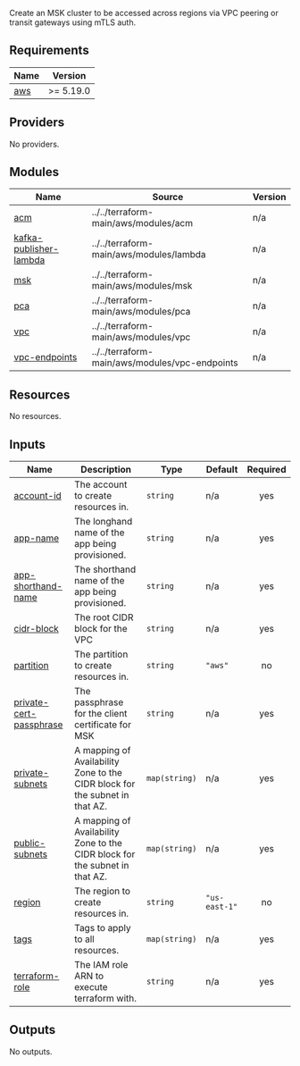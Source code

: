   Create an MSK cluster to be accessed across regions via VPC peering or transit gateways using mTLS auth.

## Requirements

| Name | Version |
|------|---------|
| <a name="requirement_aws"></a> [aws](#requirement\_aws) | >= 5.19.0 |

## Providers

No providers.

## Modules

| Name | Source | Version |
|------|--------|---------|
| <a name="module_acm"></a> [acm](#module\_acm) | ../../terraform-main/aws/modules/acm | n/a |
| <a name="module_kafka-publisher-lambda"></a> [kafka-publisher-lambda](#module\_kafka-publisher-lambda) | ../../terraform-main/aws/modules/lambda | n/a |
| <a name="module_msk"></a> [msk](#module\_msk) | ../../terraform-main/aws/modules/msk | n/a |
| <a name="module_pca"></a> [pca](#module\_pca) | ../../terraform-main/aws/modules/pca | n/a |
| <a name="module_vpc"></a> [vpc](#module\_vpc) | ../../terraform-main/aws/modules/vpc | n/a |
| <a name="module_vpc-endpoints"></a> [vpc-endpoints](#module\_vpc-endpoints) | ../../terraform-main/aws/modules/vpc-endpoints | n/a |

## Resources

No resources.

## Inputs

| Name | Description | Type | Default | Required |
|------|-------------|------|---------|:--------:|
| <a name="input_account-id"></a> [account-id](#input\_account-id) | The account to create resources in. | `string` | n/a | yes |
| <a name="input_app-name"></a> [app-name](#input\_app-name) | The longhand name of the app being provisioned. | `string` | n/a | yes |
| <a name="input_app-shorthand-name"></a> [app-shorthand-name](#input\_app-shorthand-name) | The shorthand name of the app being provisioned. | `string` | n/a | yes |
| <a name="input_cidr-block"></a> [cidr-block](#input\_cidr-block) | The root CIDR block for the VPC | `string` | n/a | yes |
| <a name="input_partition"></a> [partition](#input\_partition) | The partition to create resources in. | `string` | `"aws"` | no |
| <a name="input_private-cert-passphrase"></a> [private-cert-passphrase](#input\_private-cert-passphrase) | The passphrase for the client certificate for MSK | `string` | n/a | yes |
| <a name="input_private-subnets"></a> [private-subnets](#input\_private-subnets) | A mapping of Availability Zone to the CIDR block for the subnet in that AZ. | `map(string)` | n/a | yes |
| <a name="input_public-subnets"></a> [public-subnets](#input\_public-subnets) | A mapping of Availability Zone to the CIDR block for the subnet in that AZ. | `map(string)` | n/a | yes |
| <a name="input_region"></a> [region](#input\_region) | The region to create resources in. | `string` | `"us-east-1"` | no |
| <a name="input_tags"></a> [tags](#input\_tags) | Tags to apply to all resources. | `map(string)` | n/a | yes |
| <a name="input_terraform-role"></a> [terraform-role](#input\_terraform-role) | The IAM role ARN to execute terraform with. | `string` | n/a | yes |

## Outputs

No outputs.

